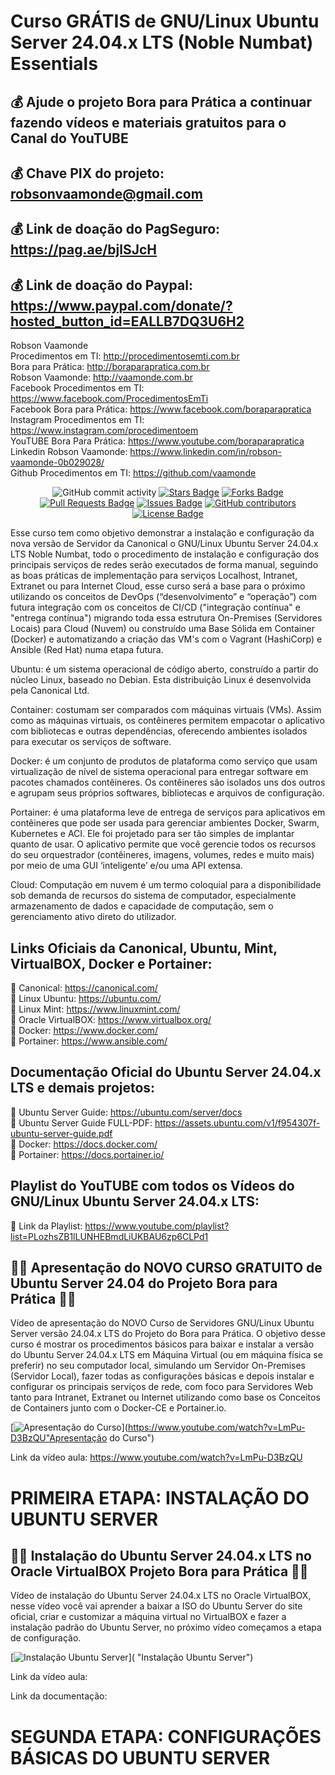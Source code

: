 # Curso GRÁTIS de GNU/Linux Ubuntu Server 24.04.x LTS (Noble Numbat) Essentials

## 💰 Ajude o projeto Bora para Prática a continuar fazendo vídeos e materiais gratuitos para o Canal do YouTUBE
## 💰 Chave PIX do projeto: robsonvaamonde@gmail.com
## 💰 Link de doação do PagSeguro: https://pag.ae/bjlSJcH
## 💰 Link de doação do Paypal: https://www.paypal.com/donate/?hosted_button_id=EALLB7DQ3U6H2

Robson Vaamonde<br>
Procedimentos em TI: http://procedimentosemti.com.br<br>
Bora para Prática: http://boraparapratica.com.br<br>
Robson Vaamonde: http://vaamonde.com.br<br>
Facebook Procedimentos em TI: https://www.facebook.com/ProcedimentosEmTi<br>
Facebook Bora para Prática: https://www.facebook.com/boraparapratica<br>
Instagram Procedimentos em TI: https://www.instagram.com/procedimentoem<br>
YouTUBE Bora Para Prática: https://www.youtube.com/boraparapratica<br>
Linkedin Robson Vaamonde: https://www.linkedin.com/in/robson-vaamonde-0b029028/<br>
Github Procedimentos em TI: https://github.com/vaamonde<br>

<div align="center">
<img alt="GitHub commit activity" src="https://img.shields.io/github/commit-activity/y/vaamonde/ubuntu-2204?style=plastic">
<a href="https://github.com/vaamonde/ubuntu-2204/stargazers"><img src="https://img.shields.io/github/stars/vaamonde/ubuntu-2204" alt="Stars Badge"/></a>
<a href="https://github.com/vaamonde/ubuntu-2204/network/members"><img src="https://img.shields.io/github/forks/vaamonde/ubuntu-2204" alt="Forks Badge"/></a>
<a href="https://github.com/vaamonde/ubuntu-2204/pulls"><img src="https://img.shields.io/github/issues-pr/vaamonde/ubuntu-2204" alt="Pull Requests Badge"/></a>
<a href="https://github.com/vaamonde/ubuntu-2204/issues"><img src="https://img.shields.io/github/issues/vaamonde/ubuntu-2204" alt="Issues Badge"/></a>
<a href="https://github.com/vaamonde/ubuntu-2204/graphs/contributors"><img alt="GitHub contributors" src="https://img.shields.io/github/contributors/vaamonde/ubuntu-2204?color=2b9348"></a>
<a href="https://github.com/vaamonde/ubuntu-2204/blob/master/LICENSE"><img src="https://img.shields.io/github/license/vaamonde/ubuntu-2204?color=2b9348" alt="License Badge"/></a>
</div>

Esse curso tem como objetivo demonstrar a instalação e configuração da nova versão de Servidor da Canonical o GNU/Linux Ubuntu Server 24.04.x LTS Noble Numbat, todo o procedimento de instalação e configuração dos principais serviços de redes serão executados de forma manual, seguindo as boas práticas de implementação para serviços Localhost, Intranet, Extranet ou para Internet Cloud, esse curso será a base para o próximo utilizando os conceitos de DevOps (“desenvolvimento” e “operação”) com futura integração com os conceitos de CI/CD ("integração contínua" e "entrega contínua") migrando toda essa estrutura On-Premises (Servidores Locais) para Cloud (Nuvem) ou construído uma Base Sólida em Container (Docker) e automatizando a criação das VM's com o Vagrant (HashiCorp) e Ansible (Red Hat) numa etapa futura.

Ubuntu: é um sistema operacional de código aberto, construído a partir do núcleo Linux, baseado no Debian. Esta distribuição Linux é desenvolvida pela Canonical Ltd.

Container: costumam ser comparados com máquinas virtuais (VMs). Assim como as máquinas virtuais, os contêineres permitem empacotar o aplicativo com bibliotecas e outras dependências, oferecendo ambientes isolados para executar os serviços de software.

Docker: é um conjunto de produtos de plataforma como serviço que usam virtualização de nível de sistema operacional para entregar software em pacotes chamados contêineres. Os contêineres são isolados uns dos outros e agrupam seus próprios softwares, bibliotecas e arquivos de configuração.

Portainer: é uma plataforma leve de entrega de serviços para aplicativos em contêineres que pode ser usada para gerenciar ambientes Docker, Swarm, Kubernetes e ACI. Ele foi projetado para ser tão simples de implantar quanto de usar. O aplicativo permite que você gerencie todos os recursos do seu orquestrador (contêineres, imagens, volumes, redes e muito mais) por meio de uma GUI ‘inteligente’ e/ou uma API extensa.

Cloud: Computação em nuvem é um termo coloquial para a disponibilidade sob demanda de recursos do sistema de computador, especialmente armazenamento de dados e capacidade de computação, sem o gerenciamento ativo direto do utilizador.

## **Links Oficiais da Canonical, Ubuntu, Mint, VirtualBOX, Docker e Portainer:**
🔴 Canonical: https://canonical.com/<br>
🔴 Linux Ubuntu: https://ubuntu.com/<br>
🔴 Linux Mint: https://www.linuxmint.com/<br>
🔴 Oracle VirtualBOX: https://www.virtualbox.org/<br>
🔴 Docker: https://www.docker.com/<br>
🔴 Portainer: https://www.ansible.com/

## **Documentação Oficial do Ubuntu Server 24.04.x LTS e demais projetos:**
🔴 Ubuntu Server Guide: https://ubuntu.com/server/docs<br>
🔴 Ubuntu Server Guide FULL-PDF: https://assets.ubuntu.com/v1/f954307f-ubuntu-server-guide.pdf<br>
🔴 Docker: https://docs.docker.com/<br>
🔴 Portainer: https://docs.portainer.io/

## **Playlist do YouTUBE com todos os Vídeos do GNU/Linux Ubuntu Server 24.04.x LTS:**
🔴 Link da Playlist: https://www.youtube.com/playlist?list=PLozhsZB1lLUNHEBmdLiUKBAU6zp6CLPd1

## **🤩🤩 Apresentação do NOVO CURSO GRATUITO de Ubuntu Server 24.04 do Projeto Bora para Prática 🤩🤩**

Vídeo de apresentação do NOVO Curso de Servidores GNU/Linux Ubuntu Server versão 24.04.x LTS do Projeto do Bora para Prática. O objetivo desse curso é mostrar os procedimentos básicos para baixar e instalar a versão do Ubuntu Server 24.04.x LTS em Máquina Virtual (ou em máquina física se preferir) no seu computador local, simulando um Servidor On-Premises (Servidor Local), fazer todas as configurações básicas e depois instalar e configurar os principais serviços de rede, com foco para Servidores Web tanto para Intranet, Extranet ou Internet utilizando como base os Conceitos de Containers junto com o Docker-CE e Portainer.io.

[![Apresentação do Curso](http://img.youtube.com/vi/LmPu-D3BzQU/0.jpg)](https://www.youtube.com/watch?v=LmPu-D3BzQU"Apresentação do Curso")

Link da vídeo aula: https://www.youtube.com/watch?v=LmPu-D3BzQU

# PRIMEIRA ETAPA: INSTALAÇÃO DO UBUNTU SERVER

## **🤩🤩 Instalação do Ubuntu Server 24.04.x LTS no Oracle VirtualBOX Projeto Bora para Prática 🤩🤩**

Vídeo de instalação do Ubuntu Server 24.04.x LTS no Oracle VirtualBOX, nesse vídeo você vai aprender a baixar a ISO do Ubuntu Server do site oficial, criar e customizar a máquina virtual no VirtualBOX e fazer a instalação padrão do Ubuntu Server, no próximo vídeo começamos a etapa de configuração.

[![Instalação Ubuntu Server](http://img.youtube.com/vi//0.jpg)]( "Instalação Ubuntu Server")

Link da vídeo aula: 

Link da documentação: 

# SEGUNDA ETAPA: CONFIGURAÇÕES BÁSICAS DO UBUNTU SERVER